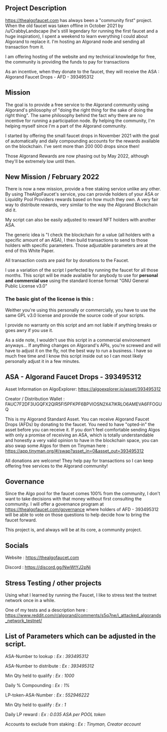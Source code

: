 ## Project Description
https://thealgofaucet.com has always been a "community first" project. When the old faucet was taken offline in October 2021 by /u/CrabbyLandscape (he's still legendary for running the first faucet and a huge inspiration), I spent a weekend to learn everything I could about Algorand to replace it. I'm hosting an Algorand node and sending all transaction from it.

I am offering hosting of the website and my technical knowledge for free, the community is providing the funds to pay for transactions

As an incentive, when they donate to the faucet, they will receive the ASA : Algorand Faucet Drops - AFD - 393495312

## Mission
The goal is to provide a free service to the Algorand community using Algorand's philosophy of "doing the right thing for the sake of doing the right thing". The same philosophy behind the fact why there are no incentive for running a participation node. By helping the community, I'm helping myself since I'm a part of the Algorand community.

I started by offering the small faucet drops in November 2021 with the goal of automatically and daily compounding accounts for the rewards available on the blockchain. I've sent more than 200 000 drops since then!

Those Algorand Rewards are now phasing out by May 2022, although they'll be extremely low until then.

## New Mission / February 2022

There is now a new mission, provide a free staking service unlike any other. By using TheAlgoFaucet's service, you can provide holders of your ASA or Liquidity Pool Providers rewards based on how much they own. A very fair way to distribute rewards, very similar to the way the Algorand Blockchain did it.

My script can also be easily adjusted to reward NFT holders with another ASA.

The generic idea is "I check the blockchain for a value (all holders with a specific amount of an ASA), I then build transactions to send to those holders with specific parameters. Those adjustable parameters are at the end of this White Paper.

All transaction costs are paid for by donations to the Faucet.

I use a variation of the script I perfected by running the faucet for all those months. This script will be made available for anybody to use for **personal and commercial use** using the standard license format "GNU General Public License v3.0"

### The basic gist of the license is this : 

Weither you're using this personally or commercially, you have to use the same GPL v3.0 license and provide the source code of your scripts.

I provide no warranty on this script and am not liable if anything breaks or goes awry if you use it.

As a side note, I wouldn't use this script in a commercial environement anyways... If anything changes on Algorand's APIs, you're screwed and will have to adjust it on the fly, not the best way to run a business. I have so much free time and I know this script inside out so I can most likely personally adjust it in a few minutes.

## ASA - Algorand Faucet Drops - 393495312

Asset Information on AlgoExplorer: https://algoexplorer.io/asset/393495312

Creator / Distribution Wallet : FAUC7F2DF3UGQFX2QIR5FI5PFKPF6BPVIOSN2X47IKRLO6AMEVA6FFOGUQ

This is my Algorand Standard Asset. You can receive Algorand Faucet Drops (AFDs) by donating to the faucet. You need to have "opted-in" the asset before you can receive it. If you don't feel comfortable sending Algos with only a promise of receiving an ASA, which is totally understandable and honestly a very valid opinion to have in the blockchain space, you can also swap some Algos for them on Tinyman here : https://app.tinyman.org/#/swap?asset_in=0&asset_out=393495312

All donations are welcome! They help pay for transactions so I can keep offering free services to the Algorand community!

## Governance

Since the Algo pool for the faucet comes 100% from the community, I don't want to take decisions with that money without first consulting the community. I will offer a governance program at https://thealgofaucet.com/governance where holders of AFD - 393495312 will be able to vote on those questions to help decide how to bring the faucet forward.

This project is, and always will be at its core, a community project. 

## Socials

Website : https://thealgofaucet.com

Discord : https://discord.gg/NwWtYJ2pNj

## Stress Testing / other projects

Using what I learned by running the Faucet, I like to stress test the testnet network once in a while. 

One of my tests and a description here : https://www.reddit.com/r/algorand/comments/s5q7ne/i_attacked_algorands_network_testnet/

## List of Parameters which can be adjusted in the script.

ASA-Number to lookup : *Ex : 393495312*

ASA-Number to distribute : *Ex : 393495312*

Min Qty held to qualify : *Ex : 1000*

Daily % Compounding : *Ex : 1%*

LP-token-ASA-Number : *Ex : 552946222*

Min Qty held to qualify : *Ex : 1*

Daily LP reward : *Ex : 0.035 ASA per POOL token*

Accounts to exclude from staking : *Ex : Tinyman, Creator account*
